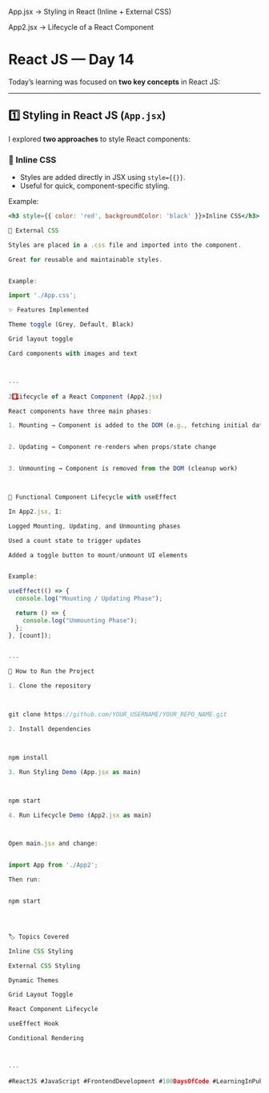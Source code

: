 App.jsx → Styling in React (Inline + External CSS)

App2.jsx → Lifecycle of a React Component

# React JS — Day 14

Today’s learning was focused on **two key concepts** in React JS:

---

## 1️⃣ Styling in React JS (`App.jsx`)

I explored **two approaches** to style React components:

### 🔹 Inline CSS
- Styles are added directly in JSX using `style={{}}`.
- Useful for quick, component-specific styling.

Example:
```jsx
<h3 style={{ color: 'red', backgroundColor: 'black' }}>Inline CSS</h3>

🔹 External CSS

Styles are placed in a .css file and imported into the component.

Great for reusable and maintainable styles.


Example:

import './App.css';

✨ Features Implemented

Theme toggle (Grey, Default, Black)

Grid layout toggle

Card components with images and text



---

2️⃣ Lifecycle of a React Component (App2.jsx)

React components have three main phases:

1. Mounting → Component is added to the DOM (e.g., fetching initial data)


2. Updating → Component re-renders when props/state change


3. Unmounting → Component is removed from the DOM (cleanup work)



🔹 Functional Component Lifecycle with useEffect

In App2.jsx, I:

Logged Mounting, Updating, and Unmounting phases

Used a count state to trigger updates

Added a toggle button to mount/unmount UI elements


Example:

useEffect(() => {
  console.log("Mounting / Updating Phase");

  return () => {
    console.log("Unmounting Phase");
  };
}, [count]);


---

📂 How to Run the Project

1. Clone the repository



git clone https://github.com/YOUR_USERNAME/YOUR_REPO_NAME.git

2. Install dependencies



npm install

3. Run Styling Demo (App.jsx as main)



npm start

4. Run Lifecycle Demo (App2.jsx as main)



Open main.jsx and change:


import App from './App2';

Then run:


npm start




🏷️ Topics Covered

Inline CSS Styling

External CSS Styling

Dynamic Themes

Grid Layout Toggle

React Component Lifecycle

useEffect Hook

Conditional Rendering



---

#ReactJS #JavaScript #FrontendDevelopment #100DaysOfCode #LearningInPublic

